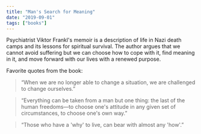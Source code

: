 ```yaml
---
title: "Man's Search for Meaning"
date: "2019-09-01"
tags: ["books"]
---
```


Psychiatrist Viktor Frankl's memoir is a description of life in Nazi death camps and its lessons for spiritual survival. The author argues that we cannot avoid suffering but we can choose how to cope with it, find meaning in it, and move forward with our lives with a renewed purpose.

Favorite quotes from the book:

> “When we are no longer able to change a situation, we are challenged to change ourselves.”

> “Everything can be taken from a man but one thing: the last of the human freedoms—to choose one's attitude in any given set of circumstances, to choose one's own way.”

> “Those who have a 'why' to live, can bear with almost any 'how'.”
